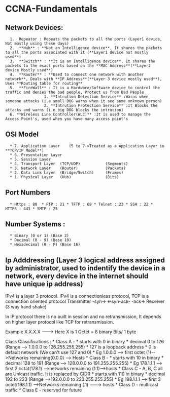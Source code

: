 # CCNA-Fundamentals

## Network Devices:

      1.  Repeator : Repeats the packets to all the ports (Layer1 device, Not mostly using these days)
      2.  **Hub** : **Not an Intelligence device**, It shares the packets to all the ports associated with it (**Layer1 device not mostly used**)
      3.  **Switch** : **It is an Intelligence device**, It shares the packets to the exact ports based on the **MAC Address**(**Layer2 device Mostly used**)
      4.  **Router** : **Used to connect one network with another network**, Deals with **IP Address**(**Layer 3 device mostly used**), Uses **Routing table for routing**
      5.  **FireWall** : It is a Hardware/Software device to control the traffic and denies the bad people, Protect us from Bad People
                     1. **Intrution Detection Service** :Warns when someone attacks (i.e small DOG warns when it see some unknown person)
                     2. **Intrution Protection Service** :It Blocks the attacks and warns (i.e big DOG blocks the intrution)
      6. **Wireless Line Controller(WLC)** :It is used to manage the Access Point's, used when you have many access point's
   
   
## OSI Model

      * 7. Application Layer    (5 to 7->Treated as a Application Layer in **TCP/IP Model**) 
      * 6. Presentation Layer
      * 5. Session Layer
      * 4. Transport Layer  (TCP/UDP)           (Segments)
      * 3. Network Layer    (Router)            (Packets)
      * 2. Data Link Layer  (Bridge/Switch)     (Frames)
      * 1. Physical Layer   (Hub)               (Bits)
      
      
## Port Numbers

      * Https : 80  * FTP : 21 * TFTP : 69 * Telnet : 23 * SSH : 22 * HTTPS : 443 * SMTP : 25
      
## Number Systems :
      * Binary (0 or 1) (Base 2)
      * Decimal (0 - 9) (Base 10)
      * Hexadecimal (0 - F) (Base 16)
      
## Ip Adddressing  (Layer 3 logical address assigned by administrator, used to indentify the device in a network, every device in the internet should have unique ip address)
   IPv4 is a layer 3 protocol. IPv4 is a connectionless protocol, TCP is a connection oriented protocol   Transmitter -syn->  <-syn-ack- -ack-> Receiver (3 way hand shake)
   
   In IP protocol there is no built in session and no retransmission, It depends on higher layer protocol like TCP for retransmission.
   
   Example X.X.X.X ---> Here X is 1 Octet = 8 binary Bits/ 1 byte
   
   Class Classifications :
      * Class A  - * starts with 0 in binary * decimal 0 to 126 (Range --> 1.0.0.0 to 126.255.255.255) * 127 is a loopback address * 0 is default network (We can't use 127 and 0) * Eg 1.0.0.0 --> first octet (1)-->Networks remaining(0.0.0) --> Hosts 
      * Class B  - * starts with 10 in binary * decimal 128 to 191 (Range --> 128.0.0.0 to 191.255.255.255) * Eg 178.1.1.1 --> first 2 octat(178.1) -->networks remaining (1.1)-->hosts
      * Class C  - A, B, C all are Unicast traffic. It is replaced by CIDR   * starts with 110 in binary * decimal 192 to 223 (Range -->192.0.0.0 to 223.255.255.255) * Eg 198.1.1.1 --> first 3 octet(198.1.1) -->Networks remaining (.1) ---> hosts
      * Class D  - multicast traffic
      * Class E  - reserved for future
